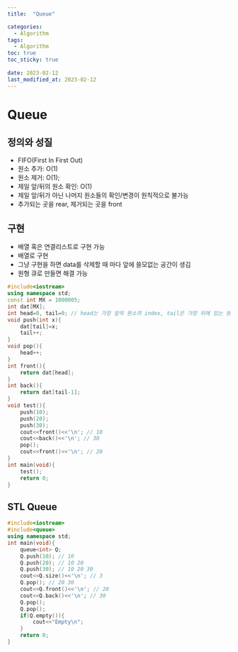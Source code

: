 ```yaml
---
title:  "Queue"

categories:
  - Algorithm
tags:
  - Algorithm
toc: true
toc_sticky: true
 
date: 2023-02-12
last_modified_at: 2023-02-12
---
```

# Queue  
## 정의와 성질  
* FIFO(First In First Out)  
* 원소 추가: O(1)  
* 원소 제거: O(1);
* 제일 앞/뒤의 원소 확인: O(1)  
* 제일 앞/뒤가 아닌 나머지 원소들의 확인/변경이 원칙적으로 불가능  
* 추가되는 곳을 rear, 제거되는 곳을 front  
## 구현  
* 배열 혹은 연결리스트로 구현 가능  
* 배열로 구현  
* 그냥 구현을 하면 data를 삭제할 때 마다 앞에 쓸모없는 공간이 생김  
* 원형 큐로 만들면 해결 가능  
```cpp
#include<iostream>
using namespace std;
const int MX = 1000005;
int dat[MX];
int head=0, tail=0; // head는 가장 앞의 원소의 index, tail은 가장 뒤에 있는 원소의 index+1
void push(int x){
    dat[tail]=x;
    tail++;
}
void pop(){
    head++;
}
int front(){
    return dat[head];
}
int back(){
    return dat[tail-1];
}
void test(){
    push(10);
    push(20);
    push(30);
    cout<<front()<<'\n'; // 10
    cout<<back()<<'\n'; // 30
    pop();
    cout<<front()<<'\n'; // 20
}
int main(void){
    test();
    return 0;
}
```
## STL Queue  
```cpp
#include<iostream>
#include<queue>
using namespace std;
int main(void){
    queue<int> Q;
    Q.push(10); // 10
    Q.push(20); // 10 20
    Q.push(30); // 10 20 30
    cout<<Q.size()<<'\n'; // 3
    Q.pop(); // 20 30
    cout<<Q.front()<<'\n'; // 20
    cout<<Q.back()<<'\n'; // 30
    Q.pop();
    Q.pop();
    if(Q.empty()){
        cout<<"Empty\n";
    }
    return 0;
}
```
